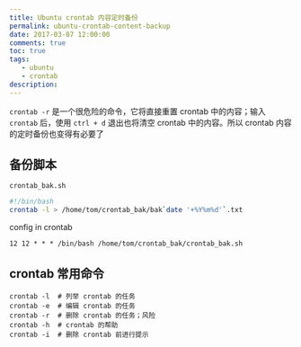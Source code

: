 ```yaml
---
title: Ubuntu crontab 内容定时备份
permalink: ubuntu-crontab-content-backup
date: 2017-03-07 12:00:00
comments: true
toc: true
tags:
   - ubuntu
   - crontab
description:
---
```

`crontab -r` 是一个很危险的命令，它将直接重置 crontab 中的内容；输入 `crontab` 后，使用 `ctrl + d` 退出也将清空 crontab 中的内容。所以 crontab 内容的定时备份也变得有必要了

## 备份脚本
`crontab_bak.sh`
``` bash
#!/bin/bash
crontab -l > /home/tom/crontab_bak/bak`date '+%Y%m%d'`.txt
```
config in crontab
```
12 12 * * * /bin/bash /home/tom/crontab_bak/crontab_bak.sh
```

<!-- more -->

## crontab 常用命令
```
crontab -l  # 列举 crontab 的任务
crontab -e  # 编辑 crontab 的任务
crontab -r  # 删除 crontab 的任务；风险
crontab -h  # crontab 的帮助
crontab -i  # 删除 crontab 前进行提示
```
